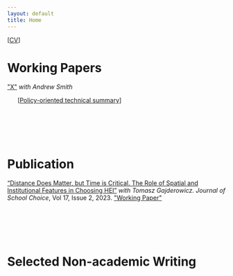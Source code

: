 ```yaml
---
layout: default
title: Home
---
```

 [<a href="/files/CV_Szymczak.pdf">CV</a>] 
 
# Working Papers

<a href="/publications/docs/X.pdf">"X"</a> _with Andrew Smith_


&nbsp;&nbsp;&nbsp;&nbsp;&nbsp;&nbsp;[<a href="/assets/docs/Policy_Writing_Sample_PEG.pdf">Policy-oriented technical summary</a>]

<br/><br/>
<br/><br/>

# Publication

[“Distance Does Matter, but Time is Critical. The Role of Spatial and Institutional Features in Choosing HEI”](https://www.tandfonline.com/doi/full/10.1080/15582159.2022.2162129?scroll=top&needAccess=true) _with Tomasz Gajderowicz. Journal of School Choice_, Vol 17, Issue 2, 2023. <a href="/publications/docs/X.pdf">"Working Paper"</a> 

<br/><br/>
<br/><br/>

# Selected Non-academic Writing

